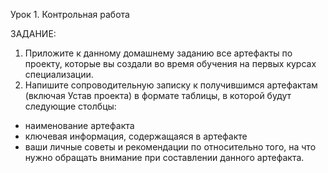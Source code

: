 Урок 1. Контрольная работа

ЗАДАНИЕ:

1. Приложите к данному домашнему заданию все артефакты по проекту, которые вы создали во время обучения на первых курсах специализации.
2. Напишите сопроводительную записку к получившимся артефактам (включая Устав проекта) в формате таблицы, в которой будут следующие столбцы:
- наименование артефакта
- ключевая информация, содержащаяся в артефакте
- ваши личные советы и рекомендации по относительно того, на что нужно обращать внимание при составлении данного артефакта.